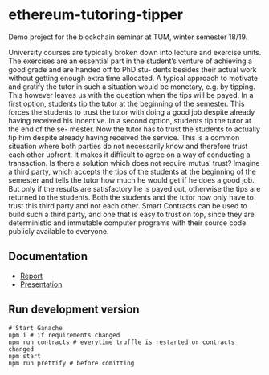# ethereum-tutoring-tipper

Demo project for the blockchain seminar at TUM, winter semester 18/19.

University courses are typically broken down into lecture and exercise units. The exercises are an essential part in the student’s venture of achieving a good grade and are handed off to PhD stu- dents besides their actual work without getting enough extra time allocated.
A typical approach to motivate and gratify the tutor in such a situation would be monetary, e.g. by tipping. This however leaves us with the question when the tips will be payed.
In a first option, students tip the tutor at the beginning of the semester. This forces the students to trust the tutor with doing a good job despite already having received his incentive.
In a second option, students tip the tutor at the end of the se- mester. Now the tutor has to trust the students to actually tip him despite already having received the service.
This is a common situation where both parties do not necessarily know and therefore trust each other upfront. It makes it difficult to agree on a way of conducting a transaction.
Is there a solution which does not require mutual trust? Imagine a third party, which accepts the tips of the students at the beginning of the semester and tells the tutor how much he would get if he does a good job. But only if the results are satisfactory he is payed out, otherwise the tips are returned to the students.
Both the students and the tutor now only have to trust this third party and not each other. Smart Contracts can be used to build such a third party, and one that is easy to trust on top, since they are deterministic and immutable computer programs with their source code publicly available to everyone.

## Documentation

* [Report](report/G2%20-%20Report.pdf)
* [Presentation](https://docs.google.com/presentation/d/1rwpxeCdKJNuflU0sjRvAA1EXHnhy9tozQXgBYgD3rAI/edit?usp=sharing)

## Run development version

	# Start Ganache
    npm i # if requirements changed
	npm run contracts # everytime truffle is restarted or contracts changed
	npm start
    npm run prettify # before comitting
